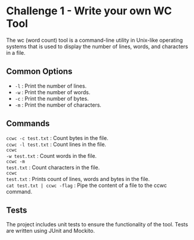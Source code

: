 # Challenge 1 - Write your own WC Tool

<p> The wc (word count) tool is a command-line utility in Unix-like operating systems that is used to display the number of lines, words, and characters in a file. </p>

## Common Options
<ul>
<li><code>-l</code> : Print the number of lines. </li>
<li><code>-w</code> : Print the number of words. </li>
<li><code>-c</code> : Print the number of bytes. </li>
<li><code>-m</code> : Print the number of characters. </li>
</ul>

## Commands
<code>ccwc -c test.txt</code> : Count bytes in the file. <br>
<code>ccwc -l test.txt</code> : Count lines in the file. <br>
<code>ccwc -w test.txt</code> : Count words in the file. <br>
<code>ccwc -m test.txt</code> : Count characters in the file. <br>
<code>ccwc test.txt</code> : Prints count of lines, words and bytes in the file. <br>
<code>cat test.txt | ccwc -flag</code> : Pipe the content of a file to the ccwc command. 

## Tests
The project includes unit tests to ensure the functionality of the tool. Tests are written using JUnit and Mockito.
